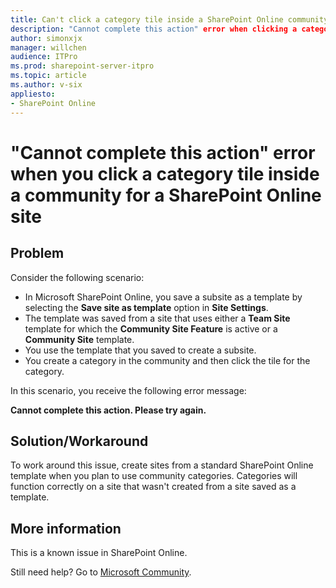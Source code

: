 ```yaml
---
title: Can't click a category tile inside a SharePoint Online community site
description: "Cannot complete this action" error when clicking a category tile inside a community for a SharePoint Online site.
author: simonxjx
manager: willchen
audience: ITPro
ms.prod: sharepoint-server-itpro
ms.topic: article
ms.author: v-six
appliesto:
- SharePoint Online
---
```


# "Cannot complete this action" error when you click a category tile inside a community for a SharePoint Online site

## Problem

Consider the following scenario:

- In Microsoft SharePoint Online, you save a subsite as a template by selecting the **Save site as template** option in **Site Settings**.
- The template was saved from a site that uses either a **Team Site** template for which the **Community Site Feature** is active or a **Community Site** template.
- You use the template that you saved to create a subsite.
- You create a category in the community and then click the tile for the category.

In this scenario, you receive the following error message:

**Cannot complete this action. Please try again.**

## Solution/Workaround

To work around this issue, create sites from a standard SharePoint Online template when you plan to use community categories. Categories will function correctly on a site that wasn't created from a site saved as a template.

## More information

This is a known issue in SharePoint Online.

Still need help? Go to [Microsoft Community](https://answers.microsoft.com).